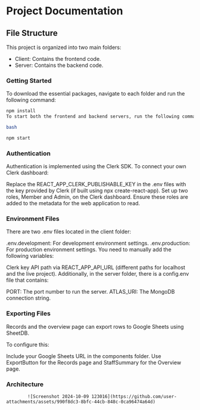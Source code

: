 # Project Documentation

## File Structure

This project is organized into two main folders:

- Client: Contains the frontend code.
- Server: Contains the backend code.

### Getting Started

To download the essential packages, navigate to each folder and run the following command:

```bash
npm install
To start both the frontend and backend servers, run the following command in each folder:

bash

npm start

```
### Authentication
Authentication is implemented using the Clerk SDK. To connect your own Clerk dashboard:

Replace the REACT_APP_CLERK_PUBLISHABLE_KEY in the .env files with the key provided by Clerk (if built using npx create-react-app).
Set up two roles, Member and Admin, on the Clerk dashboard.
Ensure these roles are added to the metadata for the web application to read.
### Environment Files
There are two .env files located in the client folder:

.env.development: For development environment settings.
.env.production: For production environment settings.
You need to manually add the following variables:

Clerk key
API path via REACT_APP_API_URL (different paths for localhost and the live project).
Additionally, in the server folder, there is a config.env file that contains:

PORT: The port number to run the server.
ATLAS_URI: The MongoDB connection string.
### Exporting Files
Records and the overview page can export rows to Google Sheets using SheetDB.

To configure this:

Include your Google Sheets URL in the components folder.
Use ExportButton for the Records page and StaffSummary for the Overview page.
### Architecture



            ![Screenshot 2024-10-09 123016](https://github.com/user-attachments/assets/990f8dc3-8bfc-44cb-848c-0ca96474a64d)
